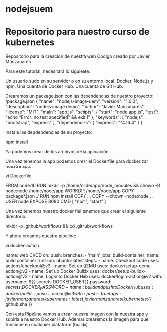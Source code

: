 # nodejsuem
# Repositorio para nuestro curso de kubernetes
Repositorio para la creacion de nuestra web
Codigo creado por Javier Manzanares
 
Para este tutorial, necesitará lo siguiente:

Un usuario sudo en su servidor o en su entorno local.
Docker.
Node.js y npm.
Una cuenta de Docker Hub.
Una cuenta de Git Hub.

Crearemos un package.json con las dependencias de nuestro proyecto: /package.json
{
  "name": "nodejs-image-uem",
  "version": "1.0.0",
  "description": "nodejs image demo",
  "author": "Javier Manzanares",
  "license": "MIT",
  "main": "app.js",
  "scripts": {
    "start": "node app.js",
    "test": "echo \"Error: no test specified\" && exit 1"
  },
  "keywords": [
    "nodejs",
    "bootstrap",
    "express"
  ],
  "dependencies": {
    "express": "^4.16.4"
  }
}

Instale las depdendencias de su proyecto:

npm install

Ya podemos crear de los archivos de la aplicación

Una vez tenemos la app podemos crear el Dockerfile para dockerizar nuestra app:

vi Dockerfile


FROM node:10
RUN mkdir -p /home/node/app/node_modules && chown -R node:node /home/node/app
WORKDIR /home/node/app
COPY package*.json ./
RUN npm install
COPY . .
COPY --chown=node:node . .
USER node
EXPOSE 8080
CMD [ "npm", "start" ] 

Una vez tenemos nuestro docker fiel tenemos que crear el siguiente directorio:

mkidr -p .github/workflows && cd .github/workflows

Y ahora creamos nuestra pipeline:

vi docker-action

name: web  CI/CD
on:
  push:
    branches:
      - 'main'
jobs:
  build-container:
    name: build container
    runs-on: ubuntu-latest
    steps:
      - name: Checkout code
        uses: actions/checkout@v3
      - name: Set up QEMU
        uses: docker/setup-qemu-action@v2
      - name: Set up Docker Buildx
        uses: docker/setup-buildx-action@v2
      - name: Login to Docker Hub
        uses: docker/login-action@v2
        with:
          username: ${{ secrets.DOCKER_USER }}
          password: ${{ secrets.DOCKER_PASSWORD }}
      - name: build and push to Docker Hub
        uses: docker/build-push-action@v3
        with:
          push: true
          tags: javiermanzanares/kubernetes:latest, javiermanzanares/kubernetes:${{ github.sha }}

Con esta Pipeline vamos a crear nuestra imagen con la nuestra app y subirla a nuestro Docker Hub.
Ademas crearemos la imagen para que funcione en cualquier plataform (buildx)





